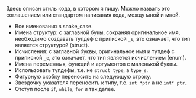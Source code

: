 Здесь описан стиль кода, в котором я пишу. Можно назвать это соглашением или стандартом написания кода, между мной и мной.

+ Все именования в snake_case.
+ Имена структур: с заглавной букы, сохраняя оригинальное имя, необходимо создавать тупдеф с припиской `_s`, это означает, что тип является структурой (struct).
+ Исчисления: с заглавной буквы, оригинальное имя и тупдеф с припиской `_e`, это означает, что тип является исчислением (enum).
+ Имена переменных, функций и аргументов с маленькой буквы.
+ Использовать тупдефы, т.е. не `struct type`, а `type_s`.
+ Фигурную скобку переносить на следующую строку.
+ Звездочку указателя переносить к типу, т.е. `int *ptr` а не `int* ptr`.
+ Отступ после `if`, `while`, `for` и так далее.
